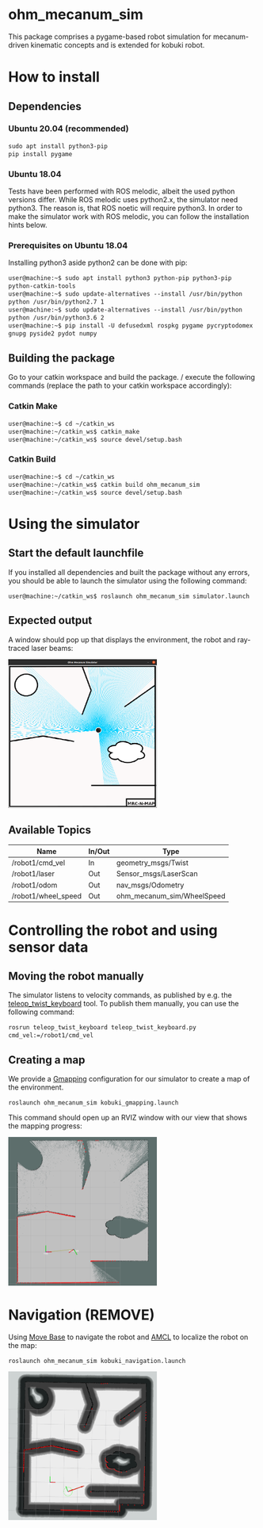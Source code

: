 # ohm_mecanum_sim
This package comprises a pygame-based robot simulation for mecanum-driven kinematic concepts and is extended for kobuki robot.

<!-- <img src="./images/demo_slam.png"  width="200" height="200"> -->

# How to install 

## Dependencies

### Ubuntu 20.04 (recommended)
```
sudo apt install python3-pip
pip install pygame
```
### Ubuntu 18.04
Tests have been performed with ROS melodic, albeit the used python versions differ. While ROS melodic uses python2.x, the simulator need python3. The  reason is, that ROS noetic will require python3. In order to make the simulator work with ROS melodic, you can follow the installation hints below.

### Prerequisites on Ubuntu 18.04
Installing python3 aside python2 can be done with pip:
```console
user@machine:~$ sudo apt install python3 python-pip python3-pip python-catkin-tools
user@machine:~$ sudo update-alternatives --install /usr/bin/python python /usr/bin/python2.7 1
user@machine:~$ sudo update-alternatives --install /usr/bin/python python /usr/bin/python3.6 2
user@machine:~$ pip install -U defusedxml rospkg pygame pycryptodomex gnupg pyside2 pydot numpy
```

## Building the package

Go to your catkin workspace and build the package. / execute the following commands (replace the path to your catkin workspace accordingly):

### Catkin Make

```console
user@machine:~$ cd ~/catkin_ws
user@machine:~/catkin_ws$ catkin_make
user@machine:~/catkin_ws$ source devel/setup.bash
```

### Catkin Build

```console
user@machine:~$ cd ~/catkin_ws
user@machine:~/catkin_ws$ catkin build ohm_mecanum_sim
user@machine:~/catkin_ws$ source devel/setup.bash
```

# Using the simulator

## Start the default launchfile

If you installed all dependencies and built the package without any errors,
you should be able to launch the simulator using the following command:

```console
user@machine:~/catkin_ws$ roslaunch ohm_mecanum_sim simulator.launch
```

## Expected output

A window should pop up that displays the environment, the robot and ray-traced laser beams:

<img src="./images/kobuki_demo.png"  width="300" height="300">

## Available Topics

| Name | In/Out  | Type  |
|---|---|---|
| /robot1/cmd_vel       | In    | geometry_msgs/Twist           | 
| /robot1/laser         | Out   | Sensor_msgs/LaserScan         | 
| /robot1/odom          | Out   | nav_msgs/Odometry             | 
| /robot1/wheel_speed   | Out   | ohm_mecanum_sim/WheelSpeed    | 

# Controlling the robot and using sensor data

## Moving the robot manually

The simulator listens to velocity commands, as published by e.g. the [teleop_twist_keyboard](https://wiki.ros.org/teleop_twist_keyboard) tool.
To publish them manually, you can use the following command:

```
rosrun teleop_twist_keyboard teleop_twist_keyboard.py cmd_vel:=/robot1/cmd_vel
```

## Creating a map

We provide a [Gmapping](https://wiki.ros.org/gmapping) configuration for our simulator to create a map of the environment.

```
roslaunch ohm_mecanum_sim kobuki_gmapping.launch
```

This command should open up an RVIZ window with our view that shows the mapping progress:

<img src="./images/gmapping_demo.png"  width="300" height="300">



# Navigation (REMOVE)
Using [Move Base](https://wiki.ros.org/move_base) to navigate the robot and [AMCL](https://wiki.ros.org/amcl) to localize the robot on the map:
```
roslaunch ohm_mecanum_sim kobuki_navigation.launch
```

<img src="./images/navigation_demo.png"  width="300" height="300">
